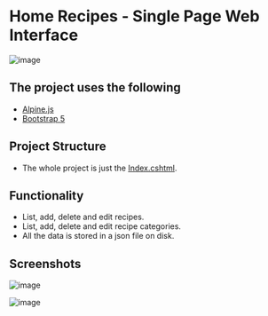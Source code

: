 # Home Recipes - Single Page Web Interface


![image](https://user-images.githubusercontent.com/15571269/180087667-d1aaf56b-34f1-4310-a85e-9dc6feea0d2b.png)

## The project uses the following
- [Alpine.js](https://alpinejs.dev/)
- [Bootstrap 5](https://getbootstrap.com/docs/5.0/getting-started/introduction/)

## Project Structure
- The whole project is just the [Index.cshtml](https://github.com/BasselAmgad/Exercise-4/blob/master/Client/Pages/Index.cshtml).

## Functionality
* List, add, delete and edit recipes.
* List, add, delete and edit recipe categories.
* All the data is stored in a json file on disk.

## Screenshots

![image](https://user-images.githubusercontent.com/15571269/180087922-fa518511-6689-4fdd-9f5a-9e2cb41bd984.png)

![image](https://user-images.githubusercontent.com/15571269/180087965-38f063a3-5122-4087-9f16-673f4bcaea2d.png)
